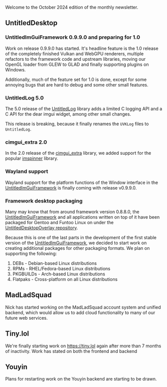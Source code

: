 Welcome to the October 2024 edition of the monthly newsletter.

## UntitledDesktop
### UntitledImGuiFramework 0.9.9.0 and preparing for 1.0
Work on release 0.9.9.0 has started. It's headline feature is the 1.0 release of the completely finished Vulkan and WebGPU renderers,
multiple refactors to the framework code and upstream libraries, moving our OpenGL loader from GLEW to GLAD and finally supporting plugins
on Windows.

Additionally, much of the feature set for 1.0 is done, except for some annoying bugs that are hard to debug and some other small features.

### UntitledLog 5.0
The 5.0 release of the [UntitledLog](https://github.com/MadLadSquad/UntitledLog) library adds a limited C logging API and a C API for
the dear imgui widget, among other small changes.

This release is breaking, because it finally renames the `UVKLog` files to `UntitledLog`.

### cimgui_extra 2.0
In the 2.0 release of the [cimgui_extra](https://github.com/MadLadSquad/cimgui_extra) library, we added support for the popular 
[imspinner](https://github.com/dalerank/imspinner) library.

### Wayland support
Wayland support for the platform functions of the Window interface in the 
[UntitledImGuiFramework](https://github.com/MadLadSquad/UntitledImGuiFramework) is finally coming with release v0.9.9.0.

### Framework desktop packaging
Many may know that from around framework version 0.8.8.0, the [UntitledImGuiFramework](https://github.com/MadLadSquad/UntitledImGuiFramework)
and all applications written on top of it have been packaged for Gentoo and Funtoo Linux on under the 
[UntitledDesktopOverlay repository](https://github.com/MadLadSquad/UntitledDesktopOverlay).

Because this is one of the last parts in the development of the first stable version of the 
[UntitledImGuiFramework](https://github.com/MadLadSquad/UntitledImGuiFramework), we decided to start work on creating additional
packages for other packaging formats. We plan on supporting the following:

1. DEBs - Debian-based Linux distributions
1. RPMs - RHEL/Fedora-based Linux distributions
1. PKGBUILDs - Arch-based Linux distributions
1. Flatpaks - Cross-platform on all Linux distributions

## MadLadSquad
Nick has started working on the MadLadSquad account system and unified backend, which would allow us to add cloud functionality to many of
our future web services.

## Tiny.lol
We're finally starting work on <https://tiny.lol> again after more than 7 months of inactivity. Work has stated on both the frontend and backend

## Youyin
Plans for restarting work on the Youyin backend are starting to be drawn.
